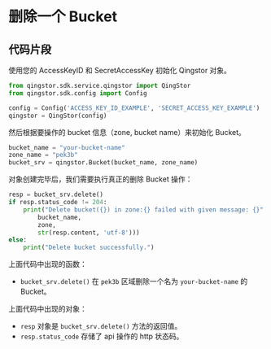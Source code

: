 # 删除一个 Bucket

## 代码片段

使用您的 AccessKeyID 和 SecretAccessKey 初始化 Qingstor 对象。

```python
from qingstor.sdk.service.qingstor import QingStor
from qingstor.sdk.config import Config

config = Config('ACCESS_KEY_ID_EXAMPLE', 'SECRET_ACCESS_KEY_EXAMPLE')
qingstor = QingStor(config)
```

然后根据要操作的 bucket 信息（zone, bucket name）来初始化 Bucket。

```python
bucket_name = "your-bucket-name"
zone_name = "pek3b"
bucket_srv = qingstor.Bucket(bucket_name, zone_name)
```

对象创建完毕后，我们需要执行真正的删除 Bucket 操作：

```python
resp = bucket_srv.delete()
if resp.status_code != 204:
    print("Delete bucket({}) in zone:{} failed with given message: {}".format(
        bucket_name,
        zone,
        str(resp.content, 'utf-8')))
else:
    print("Delete bucket successfully.")
```

上面代码中出现的函数：
- `bucket_srv.delete()` 在 `pek3b` 区域删除一个名为 `your-bucket-name` 的 Bucket。 

上面代码中出现的对象：
- `resp` 对象是 `bucket_srv.delete()` 方法的返回值。
- `resp.status_code` 存储了 api 操作的 http 状态码。

